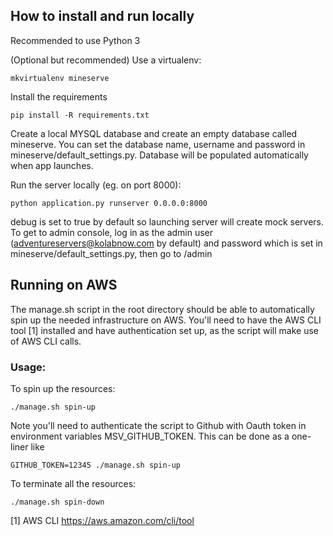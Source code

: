 ## How to install and run locally

Recommended to use Python 3

(Optional but recommended) Use a virtualenv:

`mkvirtualenv mineserve`


Install the requirements

`pip install -R requirements.txt`


Create a local MYSQL database and create an empty database called mineserve. You can set the database name, username and password in mineserve/default_settings.py. Database will be populated automatically when app launches.


Run the server locally (eg. on port 8000):

`python application.py runserver 0.0.0.0:8000`

debug is set to true by default so launching server will create mock servers.
To get to admin console, log in as the admin user (adventureservers@kolabnow.com by default) and password which is set in mineserve/default_settings.py, then go to /admin


## Running on AWS

The manage.sh script in the root directory should be able to automatically spin up the needed infrastructure on AWS. You'll need to have the AWS CLI tool [1] installed and have authentication set up, as the script will make use of AWS CLI calls.

### Usage:

To spin up the resources:

    ./manage.sh spin-up

Note you'll need to authenticate the script to Github with Oauth token in environment variables MSV_GITHUB_TOKEN. This can be done as a one-liner like

    GITHUB_TOKEN=12345 ./manage.sh spin-up

To terminate all the resources:

    ./manage.sh spin-down

[1] AWS CLI https://aws.amazon.com/cli/tool 
